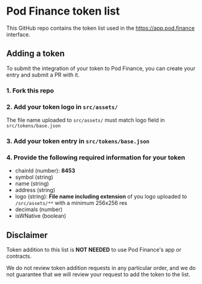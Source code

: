 # Pod Finance token list

This GitHub repo contains the token list used in the https://app.pod.finance interface.

## Adding a token

To submit the integration of your token to Pod Finance, you can create your entry and submit a PR with it.

### 1. Fork this repo

### 2. Add your token logo in `src/assets/`

The file name uploaded to `src/assets/` must match logo field in `src/tokens/base.json`

### 3. Add your token entry in `src/tokens/base.json`

### 4. Provide the following required information for your token

-   chainId (number): **8453**
-   symbol (string)
-   name (string)
-   address (string)
-   logo (string): **File name including extension** of you logo uploaded to `/src/assets/**` with a minimum 256x256 res
-   decimals (number)
-   isWNative (boolean)

## Disclaimer

Token addition to this list is **NOT NEEDED** to use Pod Finance's app or contracts.

We do not review token addition requests in any particular order, and we do not
guarantee that we will review your request to add the token to the list.
